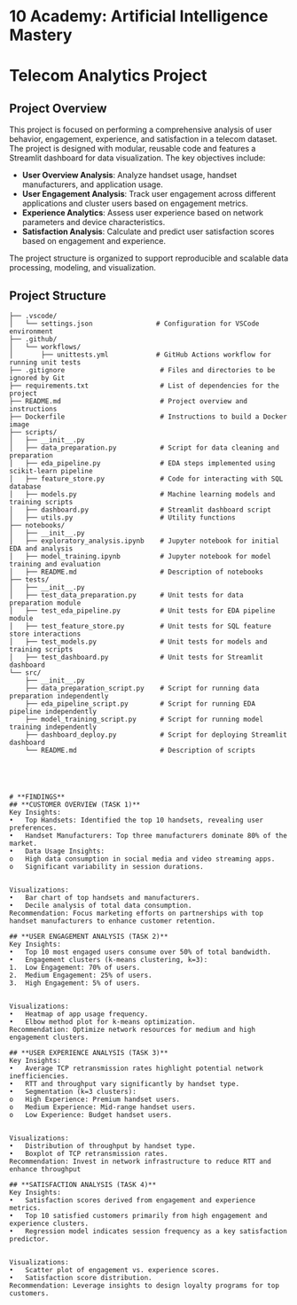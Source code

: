 # 10 Academy: Artificial Intelligence Mastery


# Telecom Analytics Project

## Project Overview

This project is focused on performing a comprehensive analysis of user behavior, engagement, experience, and satisfaction in a telecom dataset. The project is designed with modular, reusable code and features a Streamlit dashboard for data visualization. The key objectives include:

- **User Overview Analysis**: Analyze handset usage, handset manufacturers, and application usage.
- **User Engagement Analysis**: Track user engagement across different applications and cluster users based on engagement metrics.
- **Experience Analytics**: Assess user experience based on network parameters and device characteristics.
- **Satisfaction Analysis**: Calculate and predict user satisfaction scores based on engagement and experience.

The project structure is organized to support reproducible and scalable data processing, modeling, and visualization.

## Project Structure

```plaintext
├── .vscode/
│   └── settings.json                # Configuration for VSCode environment
├── .github/
│   └── workflows/
│       ├── unittests.yml            # GitHub Actions workflow for running unit tests
├── .gitignore                        # Files and directories to be ignored by Git
├── requirements.txt                  # List of dependencies for the project
├── README.md                         # Project overview and instructions
├── Dockerfile                        # Instructions to build a Docker image
├── scripts/
│   ├── __init__.py
│   ├── data_preparation.py           # Script for data cleaning and preparation
│   ├── eda_pipeline.py               # EDA steps implemented using scikit-learn pipeline
│   ├── feature_store.py              # Code for interacting with SQL database
│   ├── models.py                     # Machine learning models and training scripts
│   ├── dashboard.py                  # Streamlit dashboard script
│   ├── utils.py                      # Utility functions
├── notebooks/
│   ├── __init__.py
│   ├── exploratory_analysis.ipynb    # Jupyter notebook for initial EDA and analysis
│   ├── model_training.ipynb          # Jupyter notebook for model training and evaluation
│   ├── README.md                     # Description of notebooks
├── tests/
│   ├── __init__.py
│   ├── test_data_preparation.py      # Unit tests for data preparation module
│   ├── test_eda_pipeline.py          # Unit tests for EDA pipeline module
│   ├── test_feature_store.py         # Unit tests for SQL feature store interactions
│   ├── test_models.py                # Unit tests for models and training scripts
│   ├── test_dashboard.py             # Unit tests for Streamlit dashboard
└── src/
    ├── __init__.py
    ├── data_preparation_script.py    # Script for running data preparation independently
    ├── eda_pipeline_script.py        # Script for running EDA pipeline independently
    ├── model_training_script.py      # Script for running model training independently
    ├── dashboard_deploy.py           # Script for deploying Streamlit dashboard
    └── README.md                     # Description of scripts





# **FINDINGS**
## **CUSTOMER OVERVIEW (TASK 1)**
Key Insights:
•	Top Handsets: Identified the top 10 handsets, revealing user preferences.
•	Handset Manufacturers: Top three manufacturers dominate 80% of the market.
•	Data Usage Insights:
o	High data consumption in social media and video streaming apps.
o	Significant variability in session durations.


Visualizations:
•	Bar chart of top handsets and manufacturers.
•	Decile analysis of total data consumption.
Recommendation: Focus marketing efforts on partnerships with top handset manufacturers to enhance customer retention.

## **USER ENGAGEMENT ANALYSIS (TASK 2)**
Key Insights:
•	Top 10 most engaged users consume over 50% of total bandwidth.
•	Engagement clusters (k-means clustering, k=3):
1.	Low Engagement: 70% of users.
2.	Medium Engagement: 25% of users.
3.	High Engagement: 5% of users.


Visualizations:
•	Heatmap of app usage frequency.
•	Elbow method plot for k-means optimization.
Recommendation: Optimize network resources for medium and high engagement clusters.

## **USER EXPERIENCE ANALYSIS (TASK 3)**
Key Insights:
•	Average TCP retransmission rates highlight potential network inefficiencies.
•	RTT and throughput vary significantly by handset type.
•	Segmentation (k=3 clusters):
o	High Experience: Premium handset users.
o	Medium Experience: Mid-range handset users.
o	Low Experience: Budget handset users.


Visualizations:
•	Distribution of throughput by handset type.
•	Boxplot of TCP retransmission rates.
Recommendation: Invest in network infrastructure to reduce RTT and enhance throughput

## **SATISFACTION ANALYSIS (TASK 4)**
Key Insights:
•	Satisfaction scores derived from engagement and experience metrics.
•	Top 10 satisfied customers primarily from high engagement and experience clusters.
•	Regression model indicates session frequency as a key satisfaction predictor.


Visualizations:
•	Scatter plot of engagement vs. experience scores.
•	Satisfaction score distribution.
Recommendation: Leverage insights to design loyalty programs for top customers.
